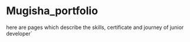 # Mugisha_portfolio
here are pages which describe the skills, certificate and journey of junior developer`